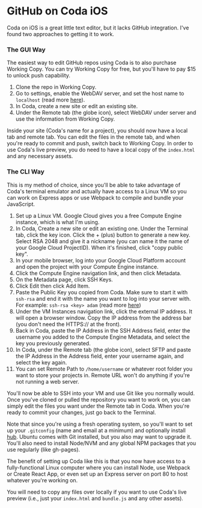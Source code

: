 # GitHub on Coda iOS
Coda on iOS is a great little text editor, but it lacks GitHub integration. I've found two approaches to getting it to work.

### The GUI Way
The easiest way to edit GitHub repos using Coda is to also purchase Working Copy. You can try Working Copy for free, but you'll have to pay $15 to unlock push capability.

1. Clone the repo in Working Copy.
2. Go to settings, enable the WebDAV server, and set the host name to `localhost` (read more [here](https://workingcopyapp.com/manual/extending-ios)).
3. In Coda, create a new site or edit an existing site.
4. Under the Remote tab (the globe icon), select WebDAV under server and use the information from Working Copy.

Inside your site (Coda's name for a project), you should now have a local tab and remote tab. You can edit the files in the remote tab, and when you're ready to commit and push, switch back to Working Copy. In order to use Coda's live preview, you do need to have a local copy of the `index.html` and any necessary assets.

### The CLI Way
This is my method of choice, since you'll be able to take advantage of Coda's terminal emulator and actually have access to a Linux VM so you can work on Express apps or use Webpack to compile and bundle your JavaScript.

1. Set up a Linux VM. Google Cloud gives you a free Compute Engine instance, which is what I'm using.
2. In Coda, Create a new site or edit an existing one. Under the Terminal tab, click the key icon. Click the + (plus) button to generate a new key. Select RSA 2048 and give it a nickname (you can name it the name of your Google Cloud ProjectID). When it's finished, click "copy public key".
3. In your mobile browser, log into your Google Cloud Platform account and open the project with your Compute Engine instance.
4. Click the Compute Engine navigation link, and then click Metadata.
5. On the Metadata page, click SSH Keys.
6. Click Edit then click Add Item.
7. Paste the Public Key you copied from Coda. Make sure to start it with `ssh-rsa` and end it with the name you want to log into your server with. For example: `ssh-rsa <key> adam` (read more [here](https://cloud.google.com/compute/docs/instances/connecting-to-instance))
8. Under the VM Instances navigation link, click the external IP address. It will open a browser window. Copy the IP address from the address bar (you don't need the HTTPS:// at the front).
9. Back in Coda, paste the IP Address in the SSH Address field, enter the username you added to the Compute Engine Metadata, and select the key you previously generated.
10. In Coda, under the Remote tab (the globe icon), select SFTP and paste the IP Address in the Address field, enter your username again, and select the key again.
11. You can set Remote Path to `/home/username` or whatever root folder you want to store your projects in. Remote URL won't do anything if you're not running a web server.

You'll now be able to SSH into your VM and use Git like you normally would. Once you've cloned or pulled the repository you want to work on, you can simply edit the files you want under the Remote tab in Coda. When you're ready to commit your changes, just go back to the Terminal.

Note that since you're using a fresh operating system, so you'll want to set up your `.gitconfig` (name and email at a minimum) and optionally install [hub](https://hub.github.com). Ubuntu comes with Git installed, but you also may want to upgrade it. You'll also need to install Node/NVM and any global NPM packages that you use regularly (like gh-pages).

The benefit of setting up Coda like this is that you now have access to a fully-functional Linux computer where you can install Node, use Webpack or Create React App, or even set up an Express server on port 80 to host whatever you're working on.

You will need to copy any files over locally if you want to use Coda's live preview (i.e., just your `index.html` and `bundle.js` and any other assets).
